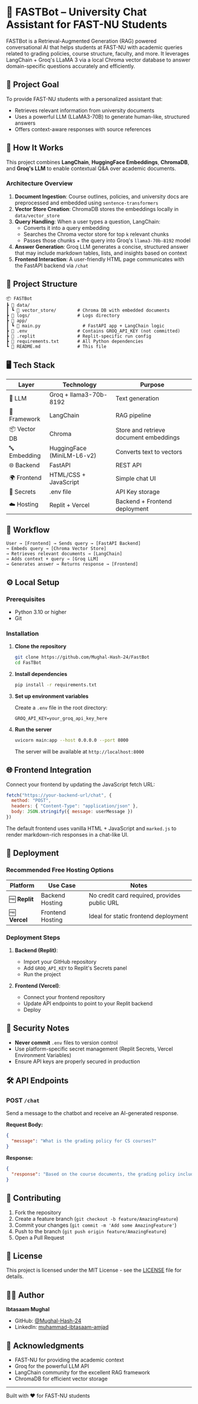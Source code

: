 # 🤖 FASTBot – University Chat Assistant for FAST-NU Students

FASTBot is a Retrieval-Augmented Generation (RAG) powered conversational AI that helps students at FAST-NU with academic queries related to grading policies, course structure, faculty, and more. It leverages LangChain + Groq's LLaMA 3 via a local Chroma vector database to answer domain-specific questions accurately and efficiently.

## 🎯 Project Goal

To provide FAST-NU students with a personalized assistant that:
- Retrieves relevant information from university documents
- Uses a powerful LLM (LLaMA3-70B) to generate human-like, structured answers
- Offers context-aware responses with source references

## 🧠 How It Works

This project combines **LangChain**, **HuggingFace Embeddings**, **ChromaDB**, and **Groq's LLM** to enable contextual Q&A over academic documents.

### Architecture Overview

1. **Document Ingestion**: Course outlines, policies, and university docs are preprocessed and embedded using `sentence-transformers`
2. **Vector Store Creation**: ChromaDB stores the embeddings locally in `data/vector_store`
3. **Query Handling**: When a user types a question, LangChain:
   - Converts it into a query embedding
   - Searches the Chroma vector store for top `k` relevant chunks
   - Passes those chunks + the query into Groq's `llama3-70b-8192` model
4. **Answer Generation**: Groq LLM generates a concise, structured answer that may include markdown tables, lists, and insights based on context
5. **Frontend Interaction**: A user-friendly HTML page communicates with the FastAPI backend via `/chat`

## 📁 Project Structure

```
📦 FASTBot
┣ 📁 data/
┃ ┗ 📁 vector_store/        # Chroma DB with embedded documents
┣ 📁 logs/                  # Logs directory
┣ 📁 app/
┃ ┗ 📄 main.py                # FastAPI app + LangChain logic
┣ 📄 .env                   # Contains GROQ_API_KEY (not committed)
┣ 📄 .replit                # Replit-specific run config
┣ 📄 requirements.txt       # All Python dependencies
┗ 📄 README.md              # This file
```

## 🖥️ Tech Stack

| Layer | Technology | Purpose |
|-------|------------|---------|
| 🧠 LLM | Groq + llama3-70b-8192 | Text generation |
| 🧠 Framework | LangChain | RAG pipeline |
| 📦 Vector DB | Chroma | Store and retrieve document embeddings |
| 🔤 Embedding | HuggingFace (MiniLM-L6-v2) | Converts text to vectors |
| 🌐 Backend | FastAPI | REST API |
| 🌍 Frontend | HTML/CSS + JavaScript | Simple chat UI |
| 🔐 Secrets | .env file | API Key storage |
| ☁️ Hosting | Replit + Vercel | Backend + Frontend deployment |

## 🚀 Workflow

```
User → [Frontend] → Sends query → [FastAPI Backend]
→ Embeds query → [Chroma Vector Store]
→ Retrieves relevant documents → [LangChain]
→ Adds context + query → [Groq LLM]
→ Generates answer → Returns response → [Frontend]
```

## ⚙️ Local Setup

### Prerequisites
- Python 3.10 or higher
- Git

### Installation

1. **Clone the repository**
   ```bash
   git clone https://github.com/Mughal-Hash-24/FastBot
   cd FasTBot
   ```

2. **Install dependencies**
   ```bash
   pip install -r requirements.txt
   ```

3. **Set up environment variables**
   
   Create a `.env` file in the root directory:
   ```env
   GROQ_API_KEY=your_groq_api_key_here
   ```

4. **Run the server**
   ```bash
   uvicorn main:app --host 0.0.0.0 --port 8000
   ```

   The server will be available at `http://localhost:8000`

## 🌐 Frontend Integration

Connect your frontend by updating the JavaScript fetch URL:

```javascript
fetch("https://your-backend-url/chat", {
  method: "POST",
  headers: { "Content-Type": "application/json" },
  body: JSON.stringify({ message: userMessage })
})
```

The default frontend uses vanilla HTML + JavaScript and `marked.js` to render markdown-rich responses in a chat-like UI.

## 🚀 Deployment

### Recommended Free Hosting Options

| Platform | Use Case | Notes |
|----------|----------|-------|
| 🆓 **Replit** | Backend Hosting | No credit card required, provides public URL |
| 🆓 **Vercel** | Frontend Hosting | Ideal for static frontend deployment |

### Deployment Steps

1. **Backend (Replit)**:
   - Import your GitHub repository
   - Add `GROQ_API_KEY` to Replit's Secrets panel
   - Run the project

2. **Frontend (Vercel)**:
   - Connect your frontend repository
   - Update API endpoints to point to your Replit backend
   - Deploy

## 🔐 Security Notes

- **Never commit** `.env` files to version control
- Use platform-specific secret management (Replit Secrets, Vercel Environment Variables)
- Ensure API keys are properly secured in production

## 🛠️ API Endpoints

### POST `/chat`
Send a message to the chatbot and receive an AI-generated response.

**Request Body:**
```json
{
  "message": "What is the grading policy for CS courses?"
}
```

**Response:**
```json
{
  "response": "Based on the course documents, the grading policy includes..."
}
```

## 🤝 Contributing

1. Fork the repository
2. Create a feature branch (`git checkout -b feature/AmazingFeature`)
3. Commit your changes (`git commit -m 'Add some AmazingFeature'`)
4. Push to the branch (`git push origin feature/AmazingFeature`)
5. Open a Pull Request

## 📄 License

This project is licensed under the MIT License - see the [LICENSE](LICENSE) file for details.

## 👨‍💻 Author

**Ibtasaam Mughal**
- GitHub: [@Mughal-Hash-24](https://github.com/Mughal-Hash-24)
- LinkedIn: [muhammad-ibtasaam-amjad](https://www.linkedin.com/in/muhammad-ibtasaam-amjad/)

## 🙏 Acknowledgments

- FAST-NU for providing the academic context
- Groq for the powerful LLM API
- LangChain community for the excellent RAG framework
- ChromaDB for efficient vector storage

---

Built with ❤️ for FAST-NU students
